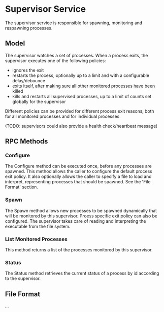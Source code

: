 # Supervisor Service
The supervisor service is responsible for spawning, monitoring and respawning processes.

## Model
The supervisor watches a set of processes.
When a process exits, the supervisor executes one of the following policies:
- ignores the exit
- restarts the process, optionally up to a limit and with a configurable delay/debounce
- exits itself, after making sure all other monitored processes have been killed
- kills and restarts all supervised processes, up to a limit of counts set globally for the supervisor

Different policies can be provided for different process exit reasons, both for all monitored processes and for individual processes.

(TODO: supervisors could also provide a health check/heartbeat message)

## RPC Methods
### Configure
The Configure method can be executed once, before any processes are spawned.
This method allows the caller to configure the default process exit policy.
It also optionally allows the caller to specify a file to load and interpret, representing processes that should be spawned. See the 'File Format' section.

### Spawn
The Spawn method allows new processes to be spawned dynamically that will be monitored by this supervisor.
Proess specific exit policy can also be configured.
The supervisor takes care of reading and interpreting the executable from the file system.

### List Monitored Processes
This method returns a list of the processes monitored by this supervisor.

### Status
The Status method retrieves the current status of a process by id according to the supervisor.

## File Format
...
